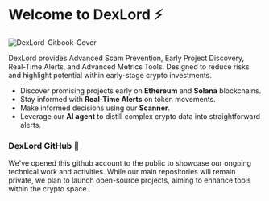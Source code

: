 # Welcome to DexLord ⚡️

![DexLord-Gitbook-Cover](https://github.com/dexlords/dexlords/assets/162401079/56ae23ec-768c-4667-87fc-02eea035c004)

DexLord provides Advanced Scam Prevention, Early Project Discovery, Real-Time Alerts, and Advanced Metrics Tools. Designed to reduce risks and highlight potential within early-stage crypto investments.

- Discover promising projects early on **Ethereum** and **Solana** blockchains. 
- Stay informed with **Real-Time Alerts** on token movements.
- Make informed decisions using our **Scanner**.
- Leverage our **AI agent** to distill complex crypto data into straightforward alerts.

### DexLord GitHub 🌱

We've opened this github account to the public to showcase our ongoing technical work and activities. 
While our main repositories will remain private, we plan to launch open-source projects, aiming to enhance tools within the crypto space.
